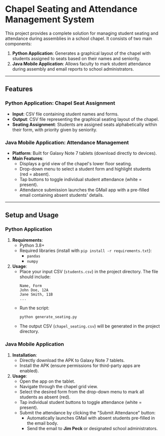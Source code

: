 # Chapel Seating and Attendance Management System

This project provides a complete solution for managing student seating and attendance during assemblies in a school chapel. It consists of two main components:

1. **Python Application**: Generates a graphical layout of the chapel with students assigned to seats based on their names and seniority.  
2. **Java Mobile Application**: Allows faculty to mark student attendance during assembly and email reports to school administrators.

---

## Features

### Python Application: Chapel Seat Assignment
- **Input**: CSV file containing student names and forms.  
- **Output**: CSV file representing the graphical seating layout of the chapel.  
- **Seating Assignment**: Students are assigned seats alphabetically within their form, with priority given by seniority.

### Java Mobile Application: Attendance Management
- **Platform**: Built for Galaxy Note 7 tablets (download directly to devices).  
- **Main Features**:
  - Displays a grid view of the chapel's lower floor seating.
  - Drop-down menu to select a student form and highlight students (red = absent).
  - Tap buttons to toggle individual student attendance (white = present).
  - Attendance submission launches the GMail app with a pre-filled email containing absent students' details.
  
---

## Setup and Usage

### Python Application
1. **Requirements**:
   - Python 3.8+
   - Required libraries (install with `pip install -r requirements.txt`):
     - `pandas`
     - `numpy`
2. **Usage**:
   - Place your input CSV (`students.csv`) in the project directory. The file should include:
     ```
     Name, Form
     John Doe, 12A
     Jane Smith, 11B
     ...
     ```
   - Run the script:
     ```bash
     python generate_seating.py
     ```
   - The output CSV (`chapel_seating.csv`) will be generated in the project directory.

### Java Mobile Application
1. **Installation**:
   - Directly download the APK to Galaxy Note 7 tablets.
   - Install the APK (ensure permissions for third-party apps are enabled).  
2. **Usage**:
   - Open the app on the tablet.
   - Navigate through the chapel grid view.
   - Select the desired form from the drop-down menu to mark all students as absent (red).
   - Tap individual student buttons to toggle attendance (white = present).
   - Submit the attendance by clicking the "Submit Attendance" button:
     - Automatically launches GMail with absent students pre-filled in the email body.
     - Send the email to **Jim Peck** or designated school administrators.



